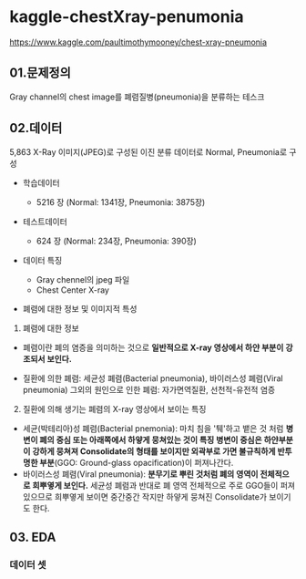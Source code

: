 # kaggle-chestXray-penumonia
https://www.kaggle.com/paultimothymooney/chest-xray-pneumonia

## 01.문제정의
Gray channel의 chest image를 폐렴질병(pneumonia)을 분류하는 테스크

## 02.데이터
5,863 X-Ray 이미지(JPEG)로 구성된 이진 분류 데이터로 Normal, Pneumonia로 구성

- 학습데이터 
  - 5216 장 (Normal: 1341장, Pneumonia: 3875장)
- 테스트데이터 
  - 624 장 (Normal: 234장, Pneumonia: 390장)
- 데이터 특징
  - Gray chennel의 jpeg 파일
  - Chest Center X-ray 

- 폐렴에 대한 정보 및 이미지적 특성
1. 폐렴에 대한 정보

- 폐렴이란 폐의 염증을 의미하는 것으로 **일반적으로 X-ray 영상에서 하얀 부분이 강조되서 보인다.** 


- 질환에 의한 폐렴: 세균성 폐렴(Bacterial pneumonia), 바이러스성 폐렴(Viral pneumonia)
그외의 원인으로 인한 폐렴: 자가면역질환, 선천적-유전적 염증
 
2. 질환에 의해 생기는 폐렴의 X-ray 영상에서 보이는 특징

- 세균(박테리아)성 폐렴(Bacterial pnemonia): 마치 침을 '퉤'하고 뱉은 것 처럼 **병변이 폐의 중심 또는 아래쪽에서 하얗게 뭉쳐있는 것이 특징
병변이 중심은 하얀부분이 강하게 뭉쳐져 Consolidate의 형태를 보이지만 외곽부로 가면 불규칙하게 반투명한 부분**(GGO: Ground-glass opacification)이 퍼져나간다.
- 바이러스성 폐렴(Viral pneumonia): **분무기로 뿌린 것처럼 폐의 영역이 전체적으로 희뿌옇게 보인다.**
세균성 폐렴과 반대로 폐 영역 전체적으로 주로 GGO들이 퍼져있으므로 희뿌옇게 보이면 중간중간 작지만 하얗게 뭉쳐진 Consolidate가 보이기도 한다.




## 03. EDA
### 데이터 셋 

